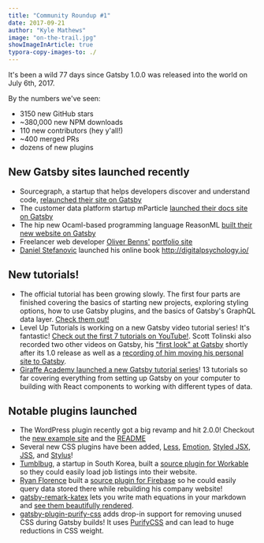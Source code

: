 ```yaml
---
title: "Community Roundup #1"
date: 2017-09-21
author: "Kyle Mathews"
image: "on-the-trail.jpg"
showImageInArticle: true
typora-copy-images-to: ./
---
```


It's been a wild 77 days since Gatsby 1.0.0 was released into the world on July
6th, 2017.

By the numbers we've seen:

* 3150 new GitHub stars
* ~380,000 new NPM downloads
* 110 new contributors (hey y'all!)
* ~400 merged PRs
* dozens of new plugins

## New Gatsby sites launched recently

* Sourcegraph, a startup that helps developers discover and understand code,
  [relaunched their site on Gatsby](https://about.sourcegraph.com/)
* The customer data platform startup mParticle
  [launched their docs site on Gatsby](https://docs.mparticle.com/)
* The hip new Ocaml-based programming language ReasonML
  [built their new website on Gatsby](https://reasonml.github.io/)
* Freelancer web developer [Oliver Benns'](https://twitter.com/oliverbenns/)
  [portfolio site](https://oliverbenns.com/)
* [Daniel Stefanovic](https://twitter.com/danistefanovic) launched his online
  book http://digitalpsychology.io/

## New tutorials!

* The official tutorial has been growing slowly. The first four parts are
  finished covering the basics of starting new projects, exploring styling
  options, how to use Gatsby plugins, and the basics of Gatsby's GraphQL data
  layer. [Check them out!](/tutorial/)
* Level Up Tutorials is working on a new Gatsby video tutorial series! It's
  fantastic!
  [Check out the first 7 tutorials on YouTube!](https://www.youtube.com/watch?v=b2H7fWhQcdE&list=PLLnpHn493BHHfoINKLELxDch3uJlSapxg).
  Scott Tolinski also recorded two other videos on Gatsby, his
  ["first look" at Gatsby](https://www.youtube.com/watch?v=CSemYFzHAtU) shortly
  after its 1.0 release as well as a
  [recording of him moving his personal site to Gatsby](https://www.youtube.com/watch?v=xqaThBnesfY).
* [Giraffe Academy launched a new Gatsby tutorial series](https://www.youtube.com/playlist?list=PLLAZ4kZ9dFpMXuwazIt4mWtTuqOHdjRlk)!
  13 tutorials so far covering everything from setting up Gatsby on your
  computer to building with React components to working with different types of
  data.

## Notable plugins launched

* The WordPress plugin recently got a big revamp and hit 2.0.0! Checkout the
  [new example site](https://using-wordpress.gatsbyjs.org/) and the
  [README](https://github.com/gatsbyjs/gatsby/tree/master/packages/gatsby-source-wordpress)
* Several new CSS plugins have been added,
  [Less](https://github.com/gatsbyjs/gatsby/tree/master/packages/gatsby-plugin-less),
  [Emotion](https://github.com/gatsbyjs/gatsby/tree/master/packages/gatsby-plugin-emotion),
  [Styled JSX](https://github.com/gatsbyjs/gatsby/tree/master/packages/gatsby-plugin-styled-jsx),
  [JSS](https://github.com/gatsbyjs/gatsby/tree/master/packages/gatsby-plugin-jss),
  and
  [Stylus](https://github.com/gatsbyjs/gatsby/tree/master/packages/gatsby-plugin-stylus)!
* [Tumblbug](https://www.tumblbug.com/), a startup in South Korea, built a
  [source plugin for Workable](https://github.com/tumblbug/gatsby-source-workable)
  so they could easily load job listings into their website.
* [Ryan Florence](https://twitter.com/ryanflorence) built a
  [source plugin for Firebase](https://github.com/ReactTraining/gatsby-source-firebase)
  so he could easily query data stored there while rebuilding his company
  website!
* [gatsby-remark-katex](https://github.com/gatsbyjs/gatsby/tree/master/packages/gatsby-remark-katex)
  lets you write math equations in your markdown and
  [see them beautifully rendered](https://using-remark.gatsbyjs.org/katex/).
* [gatsby-plugin-purify-css](https://github.com/rongierlach/gatsby-plugin-purify-css)
  adds drop-in support for removing unused CSS during Gatsby builds! It uses
  [PurifyCSS](https://github.com/purifycss/purifycss) and can lead to huge
  reductions in CSS weight.
